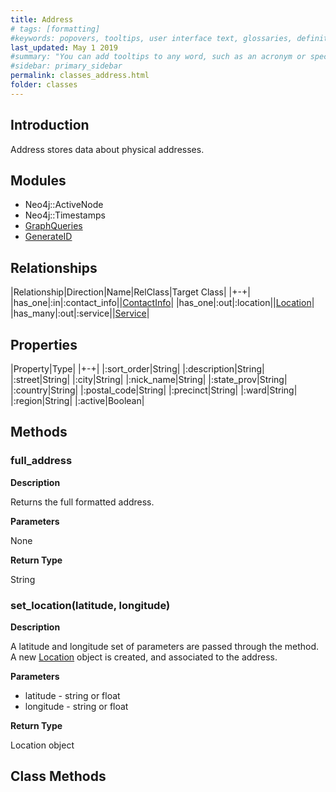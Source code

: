 ```yaml
---
title: Address
# tags: [formatting]
#keywords: popovers, tooltips, user interface text, glossaries, definitions
last_updated: May 1 2019
#summary: "You can add tooltips to any word, such as an acronym or specialized term. Tooltips work well for glossary definitions, because you don't have to keep repeating the definition, nor do you assume the reader already knows the word's meaning."
#sidebar: primary_sidebar
permalink: classes_address.html
folder: classes
---
```


## Introduction

Address stores data about physical addresses.

## Modules

* Neo4j::ActiveNode
* Neo4j::Timestamps
* [GraphQueries](/modules_graph_queries.html)
* [GenerateID](/modules_generate_id.html)

## Relationships

|Relationship|Direction|Name|RelClass|Target Class|
|+-+|
|has_one|:in|:contact_info||[ContactInfo](/classes_contact_info.html)|
|has_one|:out|:location||[Location](/classes_location.html)|
|has_many|:out|:service||[Service](/classes_service.html)|

## Properties

|Property|Type|
|+-+|
|:sort_order|String|
|:description|String|
|:street|String|
|:city|String|
|:nick_name|String|
|:state_prov|String|
|:country|String|
|:postal_code|String|
|:precinct|String|
|:ward|String|
|:region|String|
|:active|Boolean|

## Methods

### full_address

__Description__

Returns the full formatted address.

__Parameters__

None

__Return Type__

String

### set_location(latitude, longitude)

__Description__

A latitude and longitude set of parameters are passed through the method. A new [Location](/classes_location.html) object is created, and associated to the address.

__Parameters__

* latitude - string or float
* longitude - string or float

__Return Type__

Location object

## Class Methods
